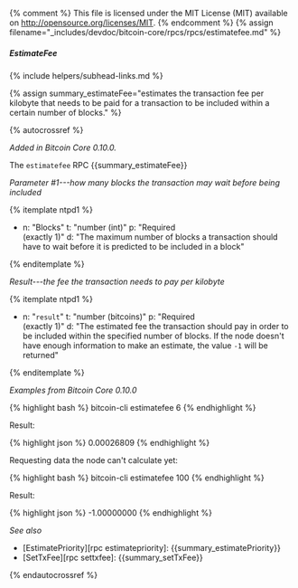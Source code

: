 {% comment %}
This file is licensed under the MIT License (MIT) available on
http://opensource.org/licenses/MIT.
{% endcomment %}
{% assign filename="_includes/devdoc/bitcoin-core/rpcs/rpcs/estimatefee.md" %}

##### EstimateFee
{% include helpers/subhead-links.md %}

{% assign summary_estimateFee="estimates the transaction fee per kilobyte that needs to be paid for a transaction to be included within a certain number of blocks." %}

{% autocrossref %}

*Added in Bitcoin Core 0.10.0.*

The `estimatefee` RPC {{summary_estimateFee}}

*Parameter #1---how many blocks the transaction may wait before being included*

{% itemplate ntpd1 %}
- n: "Blocks"
  t: "number (int)"
  p: "Required<br>(exactly 1)"
  d: "The maximum number of blocks a transaction should have to wait before it is predicted to be included in a block"

{% enditemplate %}

*Result---the fee the transaction needs to pay per kilobyte*

{% itemplate ntpd1 %}
- n: "`result`"
  t: "number (bitcoins)"
  p: "Required<br>(exactly 1)"
  d: "The estimated fee the transaction should pay in order to be included within the specified number of blocks.  If the node doesn't have enough information to make an estimate, the value `-1` will be returned"

{% enditemplate %}

*Examples from Bitcoin Core 0.10.0*

{% highlight bash %}
bitcoin-cli estimatefee 6
{% endhighlight %}

Result:

{% highlight json %}
0.00026809
{% endhighlight %}

Requesting data the node can't calculate yet:

{% highlight bash %}
bitcoin-cli estimatefee 100
{% endhighlight %}

Result:

{% highlight json %}
-1.00000000
{% endhighlight %}

*See also*

* [EstimatePriority][rpc estimatepriority]: {{summary_estimatePriority}}
* [SetTxFee][rpc settxfee]: {{summary_setTxFee}}

{% endautocrossref %}
